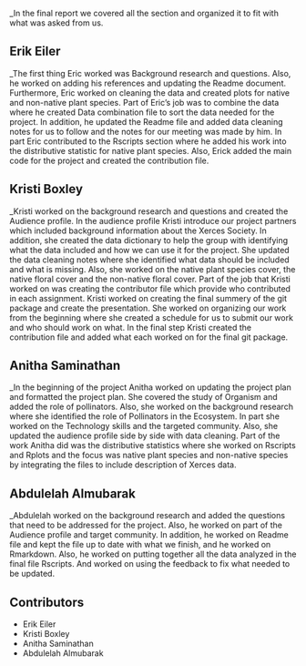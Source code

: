 _In the final report we covered all the section and organized it to fit with what was asked from us.
## Erik Eiler
_The first thing Eric worked was Background research and questions.  Also, he worked on adding his references and updating the Readme document. Furthermore, Eric worked on cleaning the data and created plots for native and non-native plant species. Part of Eric’s job was to combine the data where he created Data combination file to sort the data needed for the project. In addition, he updated the Readme file and added data cleaning notes for us to follow and the notes for our meeting was made by him. In part Eric contributed to the Rscripts section where he added his work into the distributive statistic for native plant species. Also, Erick added the main code for the project and created the contribution file. 
 
 ## Kristi Boxley 
_Kristi worked on the background research and questions and created the Audience profile. In the audience profile Kristi introduce our project partners which included background information about the Xerces Society. In addition, she created the data dictionary to help the group with identifying what the data included and how we can use it for the project. She updated the data cleaning notes where she identified what data should be included and what is missing. Also, she worked on the native plant species cover, the native floral cover and the non-native floral cover. Part of the job that Kristi worked on was creating the contributor file which provide who contributed in each assignment. Kristi worked on creating the final summery of the git package and create the presentation. She worked on organizing our work from the beginning where she created a schedule for us to submit our work and who should work on what. In the final step Kristi created the contribution file and added what each worked on for the final git package.

## Anitha Saminathan
_In the beginning of the project Anitha worked on updating the project plan and formatted the project plan. She covered the study of Organism and added the role of pollinators. Also, she worked on the background research where she identified the role of Pollinators in the Ecosystem. In part she worked on the Technology skills and the targeted community. Also, she updated the audience profile side by side with data cleaning. Part of the work Anitha did was the distributive statistics where she worked on Rscripts and Rplots and the focus was native plant species and non-native species by integrating the files to include description of Xerces data.

## Abdulelah Almubarak
_Abdulelah worked on the background research and added the questions that need to be addressed for the project. Also, he worked on part of the Audience profile and target community. In addition, he worked on Readme file and kept the file up to date with what we finish, and he worked on Rmarkdown.  Also, he worked on putting together all the data analyzed in the final file Rscripts. And worked on using the feedback to fix what needed to be updated. 

## Contributors  
* Erik Eiler         
* Kristi Boxley       
* Anitha Saminathan   
* Abdulelah Almubarak 
